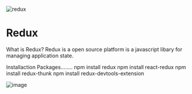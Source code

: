 ![redux](https://user-images.githubusercontent.com/104244494/209900177-9b590f7b-bf43-452c-a11d-c1dff432df6b.png)
#  Redux
What is Redux?
Redux is a open source platform is a javascript libary for managing application state.

Installaction Packages........
npm install redux
npm install react-redux
npm install redux-thunk
npm install redux-devtools-extension

![image](https://user-images.githubusercontent.com/104244494/209900378-35734da1-b8a4-4a23-b243-dbbf495f181b.png)

